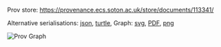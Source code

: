 
Prov store: https://provenance.ecs.soton.ac.uk/store/documents/113341/

Alternative serialisations: [json](https://provenance.ecs.soton.ac.uk/store/documents/113341.json), [turtle](https://provenance.ecs.soton.ac.uk/store/documents/113341.ttl),
Graph: [svg](https://provenance.ecs.soton.ac.uk/store/documents/113341.svg), [PDF](https://provenance.ecs.soton.ac.uk/store/documents/113341.pdf), [png](https://provenance.ecs.soton.ac.uk/store/documents/113341.png)

![Prov Graph](https://provenance.ecs.soton.ac.uk/store/documents/113341.png)

        